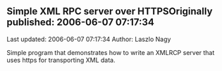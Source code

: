 ## Simple XML RPC server over HTTPSOriginally published: 2006-06-07 07:17:34 
Last updated: 2006-06-07 07:17:34 
Author: Laszlo Nagy 
 
Simple program that demonstrates how to write an XMLRCP server that uses https for transporting XML data.